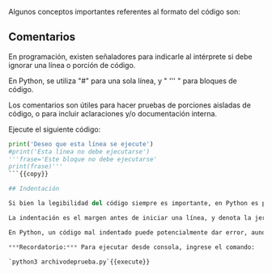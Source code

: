 Algunos conceptos importantes referentes al formato del código son:

## Comentarios

En programación, existen señaladores para indicarle al intérprete si debe ignorar una línea o porción de código.

En Python, se utiliza "#" para una sola línea, y " ''' " para bloques de código.

Los comentarios son útiles para hacer pruebas de porciones aisladas de código, o para incluir aclaraciones y/o documentación interna.

Ejecute el siguiente código:

```python
print('Deseo que esta línea se ejecute')
#print('Esta línea no debe ejecutarse')
'''frase='Este bloque no debe ejecutarse'
print(frase)'''
```{{copy}}

## Indentación

Si bien la legibilidad del código siempre es importante, en Python es particularmente vital.

La indentación es el margen antes de iniciar una línea, y denota la jerarquía que debe seguir el código al ejecutarse.

En Python, un código mal indentado puede potencialmente dar error, aunque la lógica sea correcta.

***Recordatorio:*** Para ejecutar desde consola, ingrese el comando:

`python3 archivodeprueba.py`{{execute}}

